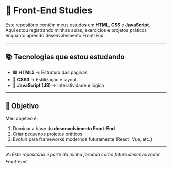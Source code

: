 # 🚀 Front-End Studies

Este repositório contém meus estudos em **HTML**, **CSS** e **JavaScript**.  
Aqui estou registrando minhas aulas, exercícios e projetos práticos enquanto aprendo desenvolvimento Front-End.

---

## 📚 Tecnologias que estou estudando
- 🟧 **HTML5** → Estrutura das páginas
- 🎨 **CSS3** → Estilização e layout
- 💛 **JavaScript (JS)** → Interatividade e lógica

---

## 🎯 Objetivo
Meu objetivo é:
1. Dominar a base do **desenvolvimento Front-End**  
2. Criar pequenos projetos práticos  
3. Evoluir para frameworks modernos futuramente (React, Vue, etc.)  

---

✍️ *Este repositório é parte da minha jornada como futuro desenvolvedor Front-End.*

